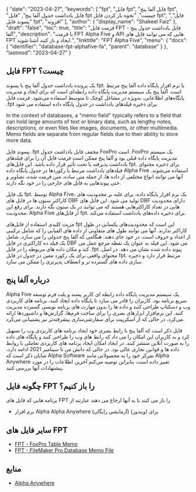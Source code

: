 {
  "date": "2023-04-27",
  "keywords": [
"fpt",
"فایل fpt",
"فایل آلفا پنج fpt",
"فایل یادداشت جدول آلفا پنج",
"فایل fpt چیست",
"نحوه باز کردن فایل fpt",
"فایل",
"پسوند فایل fpt",
"افزونه"
],
  "author": {
    "display_name": "Shakeel Faiz"
},
  "draft": "false",
  "toc": true,
  "title": "فرمت فایل FPT - فایل یادداشت جدول پنج آلفا",
  "description": "با فرمت FPT Alpha Five و API هایی که می توانند فایل های FPT ایجاد و باز کنند آشنا شوید.",
  "linktitle": "FPT Alpha Five",
  "menu": {
    "docs": {
      "identifier": "database-fpt-alphafive-fa",
      "parent": "database"
}
},
  "lastmod": "2023-04-27"
}

## فایل FPT چیست؟

یک پرونده یادداشت جدول آلفا پنج با پسوند fpt. با نرم افزار پایگاه داده آلفا پنج مرتبط است. آلفا پنج یک سیستم مدیریت پایگاه داده رابطه‌ای است که برای ایجاد و مدیریت پایگاه‌های اطلاعاتی، به‌ویژه در مشاغل کوچک تا متوسط استفاده می‌شود. فرمت فایل .fpt برای ذخیره فیلدهای یادداشت در جدول پایگاه داده استفاده می شود.

In the context of databases, a "memo field" typically refers to a field that can hold large amounts of text or binary data, such as lengthy notes, descriptions, or even files like images, documents, or other multimedia. Memo fields are separate from regular fields due to their ability to store more data.

پسوند فایل .fpt مخفف فایل یادداشت جدول FoxPro است. FoxPro یک سیستم مدیریت پایگاه داده قبلی بود و آلفا پنج ممکن است فرمت فایل آن را برای فیلدهای یادداشت پذیرفته یا تحت تأثیر قرار داده باشد. این فایل‌های fpt. برای ذخیره محتوای فیلدهای یادداشت مرتبط با رکوردها در جدول پایگاه داده Alpha Five استفاده می‌شوند. آنها می توانند انواع مختلفی از داده ها، از جمله متن ساده، متن فرمت شده، تصاویر و حتی پیوندهایی به فایل های خارجی را در خود نگه دارند.

یک فایل fpt. توسط Alpha Five، یک نرم افزار پایگاه داده، برای غلبه بر محدودیت های کاراکتر ستون ها در فایل های DBF تولید می شود. این فایل های DBF دارای محدودیت هایی در تعداد کاراکترهایی هستند که می توانند در یک ستون نگه دارند. برای رفع این محدودیت، Alpha Five از فایل‌های fpt. برای ذخیره داده‌های یادداشت استفاده می‌کند.

مزیت کلیدی استفاده از فایل‌های fpt این است که محدودیت‌های یکسانی در طول کاراکتر ندارند. آنها می توانند طول های متفاوتی از داده های الفبایی را که شامل ترکیبی از اعداد و حروف است، در خود جای دهند. هنگامی که آلفا پنج جدولی را می سازد، شامل یک فیلد ده کاراکتری در فایل DBF می شود. این فیلد به عنوان یک نقطه مرجع عمل می کند و مکان داده های مربوطه را در فایل .fpt پیوند داده شده نشان می دهد. در اصل، محتوای واقعی برای یک رکورد معین در جدول در فایل fpt. مرتبط قرار دارد و ذخیره سازی داده های گسترده تر و انعطاف پذیرتری را ممکن می سازد.

## درباره آلفا پنج

Alpha Five یک سیستم مدیریت پایگاه داده رابطه ای کاربر پسند و پلت فرم توسعه سریع برنامه بود. کاربران را قادر می سازد تا پایگاه داده ایجاد کنند، برنامه های کاربردی وب و دسکتاپ طراحی کنند و داده ها را بدون مهارت های برنامه نویسی گسترده مدیریت کنند. این نرم‌افزار ابزارهای بصری را برای ساخت فرم‌ها، گزارش‌ها و داشبوردها ارائه می‌کرد، در حالی که از اسکریپت برای سفارشی‌سازی پیشرفته‌تر نیز پشتیبانی می‌کرد.

قابل ذکر است که آلفا پنج با رابط بصری خود ایجاد برنامه های کاربردی وب را تسهیل کرد و به کاربران این امکان را می داد که رابط های وب را طراحی کنند و پایگاه های داده را به صورت آنلاین منتشر کنند. در ایجاد امکان ایجاد برنامه های کاربردی تعاملی با روابط داده ها و قوانین تجاری عالی بود. در حالی که دانش من تا سپتامبر 2021 ادامه دارد، شایان ذکر است که Alpha Software تمرکز خود را به محصولاتی مانند Alpha Anywhere تغییر داده است، بنابراین توصیه می‌کنم آخرین اطلاعات را در مورد پیشنهادات آنها بررسی کنید.

## چگونه فایل FPT را باز کنیم؟

برنامه هایی که فایل های FPT را باز می کنند یا به آنها ارجاع می دهند عبارتند از

- نرم افزار Alpha Alpha Anywhere (آزمایشی رایگان) برای (ویندوز)

## سایر فایل های FPT

- [FPT - FoxPro Table Memo](/database/fpt-foxpro/)
- [FPT - FileMaker Pro Database Memo File](/database/fpt/)

## منابع
* [Alpha Anywhere](https://www.alphasoftware.com/mobile-app-development-platform)


